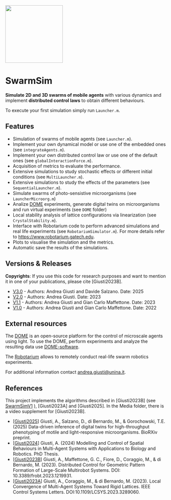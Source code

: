 <img src="https://github.com/diBernardoGroup/SwarmSimPublic/assets/13195814/58bb7b7e-1966-4d4e-80ec-92e0e7fa2669" width="180">

# SwarmSim

**Simulate 2D and 3D swarms of mobile agents** with various dynamics and implement **distributed control laws** to obtain different behaviours.

To execute your first simulation simply run `Launcher.m`.

## Features
  - Simulation of swarms of mobile agents (see `Launcher.m`).
  - Implement your own dynamical model or use one of the embedded ones (see `integrateAgents.m`).
  - Implement your own distributed control law or use one of the default ones (see `globalInteractionForce.m`).
  - Acquisition of metrics to evaluate the performance.
  - Extensive simulations to study stochastic effects or different initial conditions (see `MultiLauncher.m`).
  - Extensive simulations to study the effects of the parameters (see `SequentialLauncher.m`).
  - Simulate swarms of photo-sensistive microorganisms (see `LauncherMicroorg.m`)
  - Analize [DOME](https://theopendome.org/) experiments, generate digital twins on microorganisms and run virtual experiments (see `DOME` folder) 
  - Local stability analysis of lattice configurations via linearization (see `CrystalStability.m`).
  - Interface with Robotarium code to perform advanced simulations and real life experiments (see `RobotariumSimulator.m`). 
    For more details refer to https://www.robotarium.gatech.edu.
  - Plots to visualise the simulation and the metrics.
  - Automatic save the results of the simulations.

## Versions & Releases
**Copyrights**: If you use this code for research purposes and want to mention it in one of your publications, please cite [Giusti2023B].
  - [V3.0](https://github.com/diBernardoGroup/SwarmSimPublic/releases/tag/v3) - Authors: Andrea Giusti and Davide Salzano. Date: 2025
  - [V2.0](https://github.com/diBernardoGroup/SwarmSimPublic/releases/tag/v2) - Authors: Andrea Giusti. Date: 2023
  - [V1.1](https://github.com/diBernardoGroup/SwarmSimPublic/releases/tag/v1.1) - Authors: Andrea Giusti and Gian Carlo Maffettone. Date: 2023
  - [V1.0](https://github.com/diBernardoGroup/SwarmSimPublic/releases/tag/v1) - Authors: Andrea Giusti and Gian Carlo Maffettone. Date: 2022

## External resources
The [DOME](https://theopendome.org/) is an open-source platform for the control of microscale agents using light. 
To use the DOME, perform experiments and analyze the resulting data use [DOME-software](https://github.com/andreagiusti96/DOME-software).

The [Robotarium](https://www.robotarium.gatech.edu) allows to remotely conduct real-life swarm robotics experiments.

For additional information contact andrea.giusti@unina.it.

## References
This project implements the algorithms described in [Giusti2023B] (see [SwarmSimV1](https://github.com/diBernardoGroup/SwarmSimPublic/tree/SwarmSimV1) ), [Giusti2023A] and [Giusti2025]. In the Media folder, there is a video supplement for [Giusti2023B].

  - \[[Giusti2025](https://doi.org/10.1101/2025.02.21.639423)\] Giusti, A., Salzano, D., di Bernardo, M., & Gorochowski, T.E. (2025) Data-driven inference of digital twins for high-throughput phenotyping of motile and light-responsive microorganisms. BioRXiv preprint.
  - \[[Giusti2024](https://doi.org/10.48550/arXiv.2501.00110)\] Giusti, A. (2024) Modelling and Control of Spatial Behaviours in Multi-Agent Systems with Applications to Biology and Robotics. PhD Thesis.
  - \[[Giusti2023B](https://www.frontiersin.org/journals/robotics-and-ai/articles/10.3389/frobt.2023.1219931)\] Giusti, A., Maffettone, G. C., Fiore, D., Coraggio, M., & di Bernardo, M. (2023). Distributed Control for Geometric Pattern Formation of Large-Scale Multirobot Systems. DOI: 10.3389/frobt.2023.1219931.
  - \[[Giusti2023A](https://ieeexplore.ieee.org/abstract/document/10160116)\] Giusti, A., Coraggio, M., & di Bernardo, M. (2023). Local Convergence of Multi-Agent Systems Toward Rigid Lattices. IEEE Control Systems Letters. DOI:10.1109/LCSYS.2023.3289060.
